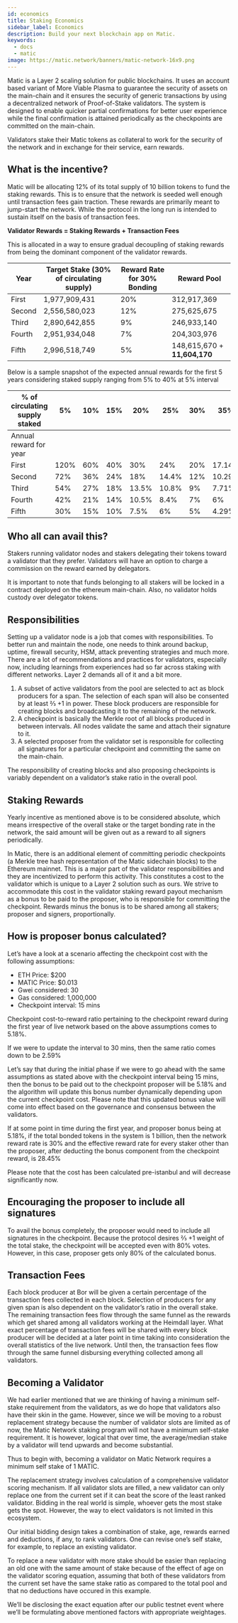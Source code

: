 ```yaml
---
id: economics
title: Staking Economics
sidebar_label: Economics
description: Build your next blockchain app on Matic.
keywords:
  - docs
  - matic
image: https://matic.network/banners/matic-network-16x9.png 
---
```

Matic is a Layer 2 scaling solution for public blockchains. It uses an account based variant of More Viable Plasma to guarantee the security of assets on the main-chain and it ensures the security of generic transactions by using a decentralized network of Proof-of-Stake validators. The system is designed to enable quicker partial confirmations for better user experience while the final confirmation is attained periodically as the checkpoints are committed on the main-chain.  

Validators stake their Matic tokens as collateral to work for the security of the network and in exchange for their service, earn rewards. 

## What is the incentive?

Matic will be allocating 12% of its total supply of 10 billion tokens to fund the staking rewards. This is to ensure that the network is seeded well enough until transaction fees gain traction. These rewards are primarily meant to jump-start the network. While the protocol in the long run is intended to sustain itself on the basis of transaction fees. 

**Validator Rewards = Staking Rewards + Transaction Fees**

This is allocated in a way to ensure gradual decoupling of staking rewards from being the dominant component of the validator rewards.

|Year|Target Stake (30% of circulating supply)|Reward Rate for 30% Bonding|Reward Pool|
|---|---|---|---|
|First|1,977,909,431|20%|312,917,369|
|Second|2,556,580,023|12%|275,625,675|
|Third|2,890,642,855|9%|246,933,140|
|Fourth|2,951,934,048|7%|204,303,976|
|Fifth|2,996,518,749|5%|148,615,670 + **11,604,170**|

Below is a sample snapshot of the expected annual rewards for the first 5 years considering staked supply ranging from 5% to 40% at 5% interval

|% of circulating supply staked|5%|10%|15%|20%|25%|30%|35%|40%|
|---|---|---|---|---|---|---|---|---|
|Annual reward for year|
|First|120%|60%|40%|30%|24%|20%|17.14%|15%|
|Second|72%|36%|24%|18%|14.4%|12%|10.29%|9%|
|Third|54%|27%|18%|13.5%|10.8%|9%|7.71%|6.75%|
|Fourth|42%|21%|14%|10.5%|8.4%|7%|6%|5.25%|
|Fifth|30%|15%|10%|7.5%|6%|5%|4.29%|3.75%|


## Who all can avail this?

Stakers running validator nodes and stakers delegating their tokens toward a validator that they prefer. Validators will have an option to charge a commission on the reward earned by delegators. 

It is important to note that funds belonging to all stakers will be locked in a contract deployed on the ethereum main-chain. Also, no validator holds custody over delegator tokens. 


## Responsibilities

Setting up a validator node is a job that comes with responsibilities. To better run and maintain the node, one needs to think around backup, uptime, firewall security, HSM, attack preventing strategies and much more. There are a lot of recommendations and practices for validators, especially now, including learnings from experiences had so far across staking with different networks. Layer 2 demands all of it and a bit more. 

1. A subset of active validators from the pool are selected to act as block producers for a span. The selection of each span will also be consented by at least ⅔ +1 in power. These block producers are responsible for creating blocks and broadcasting it to the remaining of the network.
2. A checkpoint is basically the Merkle root of all blocks produced in between intervals. All nodes validate the same and attach their signature to it. 
3. A selected proposer from the validator set is responsible for collecting all signatures for a particular checkpoint and committing the same on the main-chain. 

The responsibility of creating blocks and also proposing checkpoints is variably dependent on a validator’s stake ratio in the overall pool. 

## Staking Rewards

Yearly incentive as mentioned above is to be considered absolute, which means irrespective of the overall stake or the target bonding rate in the network, the said amount will be given out as a reward to all signers periodically. 

In Matic, there is an additional element of committing periodic checkpoints (a Merkle tree hash representation of the Matic sidechain blocks) to the Ethereum mainnet. This is a major part of the validator responsibilities and they are incentivized to perform this activity. This constitutes a cost to the validator which is unique to a Layer 2 solution such as ours. We strive to accommodate this cost in the validator staking reward payout mechanism as a bonus to be paid to the proposer, who is responsible for committing the checkpoint. Rewards minus the bonus is to be shared among all stakers; proposer and signers, proportionally. 

## How is proposer bonus calculated?
Let’s have a look at a scenario affecting the checkpoint cost with the following assumptions:
 
- ETH Price: $200
- MATIC Price: $0.013
- Gwei considered: 30
- Gas considered: 1,000,000
- Checkpoint interval: 15 mins
 
Checkpoint cost-to-reward ratio pertaining to the checkpoint reward during the first year of live network based on the above assumptions comes to 5.18%.
 
If we were to update the interval to 30 mins, then the same ratio comes down to be 2.59%
 
Let’s say that during the initial phase if we were to go ahead with the same assumptions as stated above with the checkpoint interval being 15 mins, then the bonus to be paid out to the checkpoint proposer will be 5.18% and the algorithm will update this bonus number dynamically depending upon the current checkpoint cost. Please note that this updated bonus value will come into effect based on the governance and consensus between the validators.
 
If at some point in time during the first year, and proposer bonus being at 5.18%, if the total bonded tokens in the system is 1 billion, then the network reward rate is 30% and the effective reward rate for every staker other than the proposer, after deducting the bonus component from the checkpoint reward, is 28.45%
 
Please note that the cost has been calculated pre-istanbul and will decrease significantly now.
 
 
## Encouraging the proposer to include all signatures

To avail the bonus completely, the proposer would need to include all signatures in the checkpoint. Because the protocol desires ⅔ +1 weight of the total stake, the checkpoint will be accepted even with 80% votes. However, in this case, proposer gets only 80% of the calculated bonus. 


## Transaction Fees

Each block producer at Bor will be given a certain percentage of the transaction fees collected in each block. Selection of producers for any given span is also dependent on the validator’s ratio in the overall stake. The remaining transaction fees flow through the same funnel as the rewards which get shared among all validators working at the Heimdall layer. What exact percentage of transaction fees will be shared with every block producer will be decided at a later point in time taking into consideration the overall statistics of the live network. Until then, the transaction fees flow through the same funnel disbursing everything collected among all validators.

## Becoming a Validator

We had earlier mentioned that we are thinking of having a minimum self-stake requirement from the validators, as we do hope that validators also have their skin in the game. However, since we will be moving to a robust replacement strategy because the number of validator slots are limited as of now, the Matic Network staking program will not have a minimum self-stake requirement. It is however, logical that over time, the average/median stake by a validator will tend upwards and become substantial.

Thus to begin with, becoming a validator on Matic Network requires a minimum self stake of 1 MATIC.

The replacement strategy involves calculation of a comprehensive validator scoring mechanism. If all validator slots are filled, a new validator can only replace one from the current set if it can beat the score of the least ranked validator. Bidding in the real world is simple, whoever gets the most stake gets the spot. However, the way to elect validators is not limited in this ecosystem. 

Our initial bidding design takes a combination of stake, age, rewards earned and deductions, if any, to rank validators. One can revise one’s self stake, for example, to replace an existing validator. 

To replace a new validator with more stake should be easier than replacing an old one with the same amount of stake because of the effect of age on the validator scoring equation, assuming that both of these validators from the current set have the same stake ratio as compared to the total pool and that no deductions have occured in this example. 

We’ll be disclosing the exact equation after our public testnet event where we’ll be formulating above mentioned factors with appropriate weightages.

